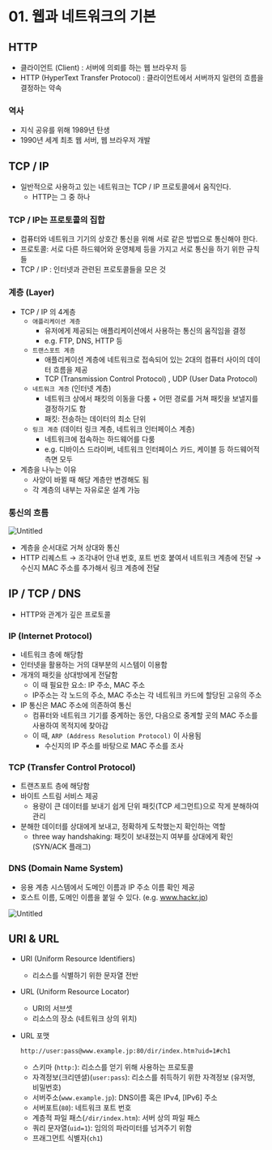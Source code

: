 # 01. 웹과 네트워크의 기본

## HTTP

- 클라이언트 (Client) : 서버에 의뢰를 하는 웹 브라우저 등
- HTTP (HyperText Transfer Protocol) : 클라이언트에서 서버까지 일련의 흐름을 결정하는 약속

### 역사

- 지식 공유를 위해 1989년 탄생
- 1990년 세계 최초 웹 서버, 웹 브라우저 개발

## TCP / IP

- 일반적으로 사용하고 있는 네트워크는 TCP / IP 프로토콜에서 움직인다.
    - HTTP는 그 중 하나

### TCP / IP는 프로토콜의 집합

- 컴퓨터와 네트워크 기기의 상호간 통신을 위해 서로 같은 방법으로 통신해야 한다.
- 프로토콜: 서로 다른 하드웨어와 운영체제 등을 가지고 서로 통신을 하기 위한 규칙들
- TCP / IP : 인터넷과 관련된 프로토콜들을 모은 것

### 계층 (Layer)

- TCP / IP 의 4계층
    - `애플리케이션 계층`
        - 유저에게 제공되는 애플리케이션에서 사용하는 통신의 움직임을 결정
        - e.g. FTP, DNS, HTTP 등
    - `트랜스포트 계층`
        - 애플리케이션 계층에 네트워크로 접속되어 있는 2대의 컴퓨터 사이의 데이터 흐름을 제공
        - TCP (Transmission Control Protocol) , UDP (User Data Protocol)
    - `네트워크 계층` (인터넷 계층)
        - 네트워크 상에서 패킷의 이동을 다룸 + 어떤 경로를 거쳐 패킷을 보낼지를 결정하기도 함
        - 패킷: 전송하는 데이터의 최소 단위
    - `링크 계층` (데이터 링크 계층, 네트워크 인터페이스 계층)
        - 네트워크에 접속하는 하드웨어를 다룸
        - e.g. 디바이스 드라이버, 네트워크 인터페이스 카드, 케이블 등 하드웨어적 측면 모두
- 계층을 나누는 이유
    - 사양이 바뀔 때 해당 계층만 변경해도 됨
    - 각 계층의 내부는 자유로운 설계 가능

### 통신의 흐름

![Untitled](https://prod-files-secure.s3.us-west-2.amazonaws.com/d4809f18-a915-4e30-8b11-8f015eacff00/5f1b37f3-1a2a-4aee-9bf4-578407b20381/Untitled.png)

- 계층을 순서대로 거쳐 상대와 통신
- HTTP 리퀘스트 → 조각내어 안내 번호, 포트 번호 붙여서 네트워크 계층에 전달 → 수신지 MAC 주소를 추가해서 링크 계층에 전달

## IP / TCP / DNS

- HTTP와 관계가 깊은 프로토콜

### IP (Internet Protocol)

- 네트워크 층에 해당함
- 인터넷을 활용하는 거의 대부분의 시스템이 이용함
- 개개의 패킷을 상대방에게 전달함
    - 이 때 필요한 요소: IP 주소, MAC 주소
    - IP주소는 각 노드의 주소, MAC 주소는 각 네트워크 카드에 할당된 고유의 주소
- IP 통신은 MAC 주소에 의존하여 통신
    - 컴퓨터와 네트워크 기기를 중계하는 동안, 다음으로 중계할 곳의 MAC 주소를 사용하여 목적지에 찾아감
    - 이 때, `ARP (Address Resolution Protocol)` 이 사용됨
        - 수신지의 IP 주소를 바탕으로 MAC 주소를 조사

### TCP (Transfer Control Protocol)

- 트랜츠포트 층에 해당함
- 바이트 스트림 서비스 제공
    - 용량이 큰 데이터를 보내기 쉽게 단위 패킷(TCP 세그먼트)으로 작게 분해하여 관리
- 분해한 데이터를 상대에게 보내고, 정확하게 도착했는지 확인하는 역할
    - three way handshaking: 패킷이 보내졌는지 여부를 상대에게 확인 (SYN/ACK 플래그)

### DNS (Domain Name System)

- 응용 계층 시스템에서 도메인 이름과 IP 주소 이름 확인 제공
- 호스트 이름, 도메인 이름을 붙일 수 있다. (e.g. www.hackr.jp)
    
    

![Untitled](https://prod-files-secure.s3.us-west-2.amazonaws.com/d4809f18-a915-4e30-8b11-8f015eacff00/5537a9f6-5750-4cb7-bc73-bdf510bda2f4/Untitled.png)

## URI & URL

- URI (Uniform Resource Identifiers)
    - 리소스를 식별하기 위한 문자열 전반
- URL (Uniform Resource Locator)
    - URI의 서브셋
    - 리소스의 장소 (네트워크 상의 위치)
- URL 포맷
    
    ```
    http://user:pass@www.example.jp:80/dir/index.htm?uid=1#ch1
    ```
    
    - 스키마 (`http:`): 리소스를 얻기 위해 사용하는 프로토콜
    - 자격정보(크리덴셜)(`user:pass`): 리소스를 취득하기 위한 자격정보 (유저명, 비밀번호)
    - 서버주소(`www.example.jp`): DNS이름 혹은 IPv4, [IPv6] 주소
    - 서버포트(`80`): 네트워크 포트 번호
    - 계층적 파일 패스(`/dir/index.htm`): 서버 상의 파일 패스
    - 쿼리 문자열(`uid=1`): 임의의 파라미터를 넘겨주기 위함
    - 프래그먼트 식별자(`ch1`)
